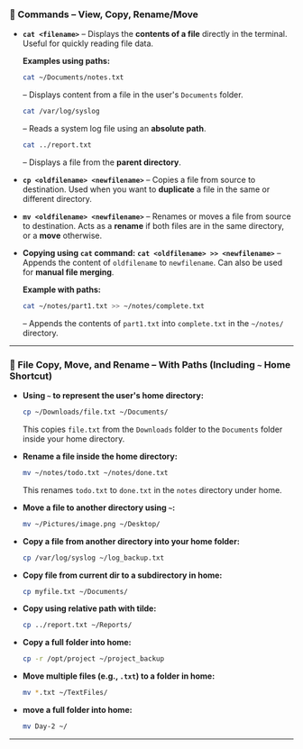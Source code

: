 ### 📄 Commands – View, Copy, Rename/Move

* **`cat <filename>`** – Displays the **contents of a file** directly in the terminal.
  Useful for quickly reading file data.

  **Examples using paths:**

  ```bash
  cat ~/Documents/notes.txt
  ```

  – Displays content from a file in the user's `Documents` folder.

  ```bash
  cat /var/log/syslog
  ```

  – Reads a system log file using an **absolute path**.

  ```bash
  cat ../report.txt
  ```

  – Displays a file from the **parent directory**.

* **`cp <oldfilename> <newfilename>`** – Copies a file from source to destination.
  Used when you want to **duplicate** a file in the same or different directory.

* **`mv <oldfilename> <newfilename>`** – Renames or moves a file from source to destination.
  Acts as a **rename** if both files are in the same directory, or a **move** otherwise.

* **Copying using `cat` command:**
  **`cat <oldfilename> >> <newfilename>`** – Appends the content of `oldfilename` to `newfilename`.
  Can also be used for **manual file merging**.

  **Example with paths:**

  ```bash
  cat ~/notes/part1.txt >> ~/notes/complete.txt
  ```

  – Appends the contents of `part1.txt` into `complete.txt` in the `~/notes/` directory.

---


### 📁 File Copy, Move, and Rename – With Paths (Including `~` Home Shortcut)

* **Using `~` to represent the user's home directory:**

  ```bash
  cp ~/Downloads/file.txt ~/Documents/
  ```

  This copies `file.txt` from the `Downloads` folder to the `Documents` folder inside your home directory.

* **Rename a file inside the home directory:**

  ```bash
  mv ~/notes/todo.txt ~/notes/done.txt
  ```

  This renames `todo.txt` to `done.txt` in the `notes` directory under home.

* **Move a file to another directory using `~`:**

  ```bash
  mv ~/Pictures/image.png ~/Desktop/
  ```

* **Copy a file from another directory into your home folder:**

  ```bash
  cp /var/log/syslog ~/log_backup.txt
  ```

* **Copy file from current dir to a subdirectory in home:**

  ```bash
  cp myfile.txt ~/Documents/
  ```

* **Copy using relative path with tilde:**

  ```bash
  cp ../report.txt ~/Reports/
  ```

* **Copy a full folder into home:**

  ```bash
  cp -r /opt/project ~/project_backup
  ```

* **Move multiple files (e.g., `.txt`) to a folder in home:**

  ```bash
  mv *.txt ~/TextFiles/
  ```
* **move a full folder into home:**

  ```bash
  mv Day-2 ~/
  ```

---
